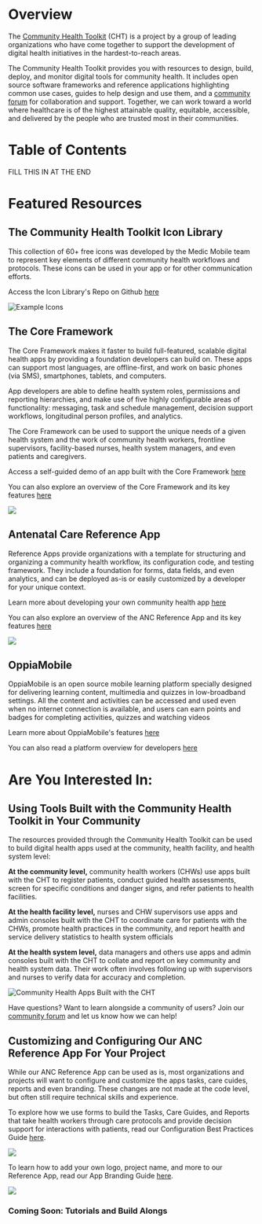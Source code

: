 # Overview

The [Community Health Toolkit](http://communityhealthtoolkit.org_) (CHT) is a project by a group of leading organizations who have come together to support the development of digital health initiatives in the hardest-to-reach areas. 

The Community Health Toolkit provides you with resources to design, build, deploy, and monitor digital tools for community health. It includes open source software frameworks and reference applications highlighting common use cases, guides to help design and use them, and a [community forum](https://forum.communityhealthtoolkit.org) for collaboration and support. Together, we can work toward a world where healthcare is of the highest attainable quality, equitable, accessible, and delivered by the people who are trusted most in their communities.  

# Table of Contents

 FILL THIS IN AT THE END
 
# Featured Resources 

## The Community Health Toolkit Icon Library

This collection of 60+ free icons was developed by the Medic Mobile team to represent key elements of different community health workflows and protocols. These icons can be used in your app or for other communication efforts. 

Access the Icon Library's Repo on Github [here](https://github.com/medic/icon-library)

<img alt="Example Icons" style="border-width:0" src="https://github.com/medic/medic.github.io/blob/master/images/preview-icon-library.png?format=1000w" />

## The Core Framework
  
The Core Framework makes it faster to build full-featured, scalable digital health apps by providing a foundation developers can build on. These apps can support most languages, are offline-first, and work on basic phones (via SMS), smartphones, tablets, and computers. 

App developers are able to define health system roles, permissions and reporting hierarchies, and make use of five highly configurable areas of functionality: messaging, task and schedule management, decision support workflows, longitudinal person profiles, and analytics. 

The Core Framework can be used to support the unique needs of a given health system and the work of community health workers, frontline supervisors, facility-based nurses, health system managers, and even patients and caregivers.

Access a self-guided demo of an app built with the Core Framework [here](https://communityhealthtoolkit.org/contact) 

You can also explore an overview of the Core Framework and its key features [here](core-framework-overview.pdf)

<a href="https://github.com/medic/medic.github.io/blob/master/resource-overviews/core-framework-overview.pdf"><img src="https://github.com/medic/medic.github.io/blob/master/images/preview-core-framework-overview.png"></a>

## Antenatal Care Reference App
  
Reference Apps provide organizations with a template for structuring and organizing a community health workflow, its configuration code, and testing framework. They include a foundation for forms, data fields, and even analytics, and can be deployed as-is or easily customized by a developer for your unique context. 

Learn more about developing your own community health app [here](https://github.com/medic/medic-docs/blob/master/configuration/developing-community-health-applications.md) 

You can also explore an overview of the ANC Reference App and its key features [here](anc-reference-app-overview.pdf)

<a href="https://github.com/medic/medic.github.io/blob/master/resource-overviews/anc-reference-app-overview.pdf"><img src="https://github.com/medic/medic.github.io/blob/master/images/preview-anc-ref-app-overview.png"></a>


## OppiaMobile

OppiaMobile is an open source mobile learning platform specially designed  for delivering learning content, multimedia and quizzes in low-broadband settings. All the content and activities can be accessed and used even when no internet connection is available, and users can earn points and badges for completing activities, quizzes and watching videos

Learn more about OppiaMobile's features [here](https://digital-campus.org/oppiamobile/)

You can also read a platform overview for developers [here](https://digital-campus.org/oppiamobile/developers/)

# Are You Interested In:

  ## Using Tools Built with the Community Health Toolkit in Your Community 
  
The resources provided through the Community Health Toolkit can be used to build digital health apps used at the community, health facility, and health system level:

**At the community level,** community health workers (CHWs) use apps built with the CHT to register patients, conduct guided health assessments, screen for specific conditions and danger signs, and refer patients to health facilities.

**At the health facility level,** nurses and CHW supervisors use apps and admin consoles built with the CHT to coordinate care for patients with the CHWs, promote health practices in the community, and report health and service delivery statistics to health system officials

**At the health system level,** data managers and others use apps and admin consoles built with the CHT to collate and report on key community and health system data. Their work often involves following up with supervisors and nurses to verify data for accuracy and completion.  

![Community Health Apps Built with the CHT](images/appdemo-trio.gif)

 Have questions? Want to learn alongside a community of users? Join our [community forum](https://forum.communityhealthtoolkit.org) and let us know how we can help! 

  ## Customizing and Configuring Our ANC Reference App For Your Project

While our ANC Reference App can be used as is, most organizations and projects will want to configure and customize the apps tasks, care cuides, reports and even branding. These changes are not made at the code level, but often still require technical skills and experience. 

To explore how we use forms to build the Tasks, Care Guides, and Reports that take health workers through care protocols and provide decision support for interactions with patients, read our Configuration Best Practices Guide [here](https://github.com/medic/medic.github.io/blob/master/resource-overviews/configuration-best-practices-overview.pdf).

<a href="https://github.com/medic/medic.github.io/blob/master/resource-overviews/app-branding-overview.pdf"><img src="https://github.com/medic/medic.github.io/blob/master/images/preview-configuration-best-practices-overview.png"></a>

To learn how to add your own logo, project name, and more to our Reference App, read our App Branding Guide [here](https://github.com/medic/medic.github.io/blob/master/resource-overviews/app-branding-overview.pdf).

<a href="https://github.com/medic/medic.github.io/blob/master/resource-overviews/app-branding-overview.pdf"><img src="https://github.com/medic/medic.github.io/blob/master/images/preview-app-branding-overview.png"></a>


### Coming Soon: Tutorials and Build Alongs
 



